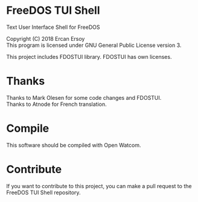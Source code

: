 # FreeDOS TUI Shell

Text User Interface Shell for FreeDOS

Copyright (C) 2018 Ercan Ersoy  
This program is licensed under GNU General Public License version 3.

This project includes FDOSTUI library. FDOSTUI has own licenses.

# Thanks

Thanks to Mark Olesen for some code changes and FDOSTUI.  
Thanks to Atnode for French translation.

# Compile

This software should be compiled with Open Watcom.

# Contribute

If you want to contribute to this project, you can make a pull request to the 
FreeDOS TUI Shell repository.
